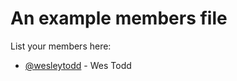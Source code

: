 # An example members file

List your members here:

<!-- pkgjs-team-start(membership-updater-test-team) -->

- [@wesleytodd](https://github.com/wesleytodd) - Wes Todd

<!-- pkgjs-team-end(membership-updater-test-team) -->
